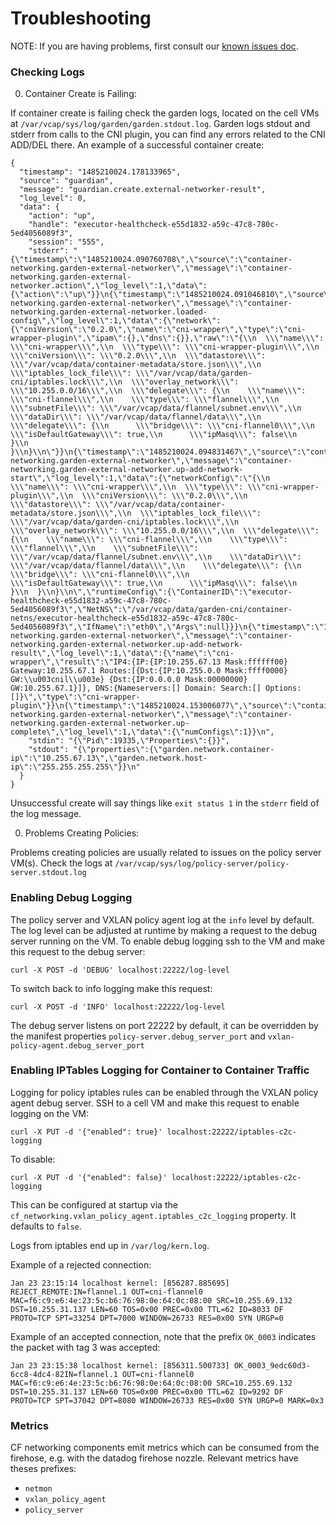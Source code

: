 # Troubleshooting

NOTE: If you are having problems, first consult our [known issues doc](known-issues.md).

### Checking Logs

  0. Container Create is Failing:

  If container create is failing check the garden logs, located on the cell VMs at `/var/vcap/sys/log/garden/garden.stdout.log`.
  Garden logs stdout and stderr from calls to the CNI plugin, you can find any errors related to the CNI ADD/DEL there. 
  An example of a successful container create:

  ```
  {
    "timestamp": "1485210024.178133965",
    "source": "guardian",
    "message": "guardian.create.external-networker-result",
    "log_level": 0,
    "data": {
      "action": "up",
      "handle": "executor-healthcheck-e55d1832-a59c-47c8-780c-5ed4056089f3",
      "session": "555",
      "stderr": "{\"timestamp\":\"1485210024.090760708\",\"source\":\"container-networking.garden-external-networker\",\"message\":\"container-networking.garden-external-networker.action\",\"log_level\":1,\"data\":{\"action\":\"up\"}}\n{\"timestamp\":\"1485210024.091046810\",\"source\":\"container-networking.garden-external-networker\",\"message\":\"container-networking.garden-external-networker.loaded-config\",\"log_level\":1,\"data\":{\"network\":{\"cniVersion\":\"0.2.0\",\"name\":\"cni-wrapper\",\"type\":\"cni-wrapper-plugin\",\"ipam\":{},\"dns\":{}},\"raw\":\"{\\n  \\\"name\\\": \\\"cni-wrapper\\\",\\n  \\\"type\\\": \\\"cni-wrapper-plugin\\\",\\n  \\\"cniVersion\\\": \\\"0.2.0\\\",\\n  \\\"datastore\\\": \\\"/var/vcap/data/container-metadata/store.json\\\",\\n  \\\"iptables_lock_file\\\": \\\"/var/vcap/data/garden-cni/iptables.lock\\\",\\n  \\\"overlay_network\\\": \\\"10.255.0.0/16\\\",\\n  \\\"delegate\\\": {\\n    \\\"name\\\": \\\"cni-flannel\\\",\\n    \\\"type\\\": \\\"flannel\\\",\\n    \\\"subnetFile\\\": \\\"/var/vcap/data/flannel/subnet.env\\\",\\n    \\\"dataDir\\\": \\\"/var/vcap/data/flannel/data\\\",\\n    \\\"delegate\\\": {\\n      \\\"bridge\\\": \\\"cni-flannel0\\\",\\n      \\\"isDefaultGateway\\\": true,\\n      \\\"ipMasq\\\": false\\n     }\\n  }\\n}\\n\"}}\n{\"timestamp\":\"1485210024.094831467\",\"source\":\"container-networking.garden-external-networker\",\"message\":\"container-networking.garden-external-networker.up-add-network-start\",\"log_level\":1,\"data\":{\"networkConfig\":\"{\\n  \\\"name\\\": \\\"cni-wrapper\\\",\\n  \\\"type\\\": \\\"cni-wrapper-plugin\\\",\\n  \\\"cniVersion\\\": \\\"0.2.0\\\",\\n  \\\"datastore\\\": \\\"/var/vcap/data/container-metadata/store.json\\\",\\n  \\\"iptables_lock_file\\\": \\\"/var/vcap/data/garden-cni/iptables.lock\\\",\\n  \\\"overlay_network\\\": \\\"10.255.0.0/16\\\",\\n  \\\"delegate\\\": {\\n    \\\"name\\\": \\\"cni-flannel\\\",\\n    \\\"type\\\": \\\"flannel\\\",\\n    \\\"subnetFile\\\": \\\"/var/vcap/data/flannel/subnet.env\\\",\\n    \\\"dataDir\\\": \\\"/var/vcap/data/flannel/data\\\",\\n    \\\"delegate\\\": {\\n      \\\"bridge\\\": \\\"cni-flannel0\\\",\\n      \\\"isDefaultGateway\\\": true,\\n      \\\"ipMasq\\\": false\\n     }\\n  }\\n}\\n\",\"runtimeConfig\":{\"ContainerID\":\"executor-healthcheck-e55d1832-a59c-47c8-780c-5ed4056089f3\",\"NetNS\":\"/var/vcap/data/garden-cni/container-netns/executor-healthcheck-e55d1832-a59c-47c8-780c-5ed4056089f3\",\"IfName\":\"eth0\",\"Args\":null}}}\n{\"timestamp\":\"1485210024.152931213\",\"source\":\"container-networking.garden-external-networker\",\"message\":\"container-networking.garden-external-networker.up-add-network-result\",\"log_level\":1,\"data\":{\"name\":\"cni-wrapper\",\"result\":\"IP4:{IP:{IP:10.255.67.13 Mask:ffffff00} Gateway:10.255.67.1 Routes:[{Dst:{IP:10.255.0.0 Mask:ffff0000} GW:\\u003cnil\\u003e} {Dst:{IP:0.0.0.0 Mask:00000000} GW:10.255.67.1}]}, DNS:{Nameservers:[] Domain: Search:[] Options:[]}\",\"type\":\"cni-wrapper-plugin\"}}\n{\"timestamp\":\"1485210024.153006077\",\"source\":\"container-networking.garden-external-networker\",\"message\":\"container-networking.garden-external-networker.up-complete\",\"log_level\":1,\"data\":{\"numConfigs\":1}}\n",
      "stdin": "{\"Pid\":19335,\"Properties\":{}}",
      "stdout": "{\"properties\":{\"garden.network.container-ip\":\"10.255.67.13\",\"garden.network.host-ip\":\"255.255.255.255\"}}\n"
    }
  }
  ```

  Unsuccessful create will say things like `exit status 1` in the `stderr` field of the log message.

  0. Problems Creating Policies:

  Problems creating policies are usually related to issues on the policy server VM(s). Check the logs at `/var/vcap/sys/log/policy-server/policy-server.stdout.log`

### Enabling Debug Logging

  The policy server and VXLAN policy agent log at the `info` level by default. The log level can be adjusted at runtime by making a request to the debug server running on the VM.
  To enable debug logging ssh to the VM and make this request to the debug server:
  ```
  curl -X POST -d 'DEBUG' localhost:22222/log-level
  ```
  To switch back to info logging make this request:
  ```
  curl -X POST -d 'INFO' localhost:22222/log-level
  ```
  The debug server listens on port 22222 by default, it can be overridden by the manifest properties `policy-server.debug_server_port` and `vxlan-policy-agent.debug_server_port`

### Enabling IPTables Logging for Container to Container Traffic

  Logging for policy iptables rules can be enabled through the VXLAN policy agent debug server. SSH to a cell VM and make this request to enable logging on the VM:
  ```
  curl -X PUT -d '{"enabled": true}' localhost:22222/iptables-c2c-logging
  ```
  To disable:
  ```
  curl -X PUT -d '{"enabled": false}' localhost:22222/iptables-c2c-logging
  ```

  This can be configured at startup via the
  `cf_networking.vxlan_policy_agent.iptables_c2c_logging` property. It defaults
  to `false`.

  Logs from iptables end up in `/var/log/kern.log`.

  Example of a rejected connection:
  ```
  Jan 23 23:15:14 localhost kernel: [856287.885695] REJECT_REMOTE:IN=flannel.1 OUT=cni-flannel0 MAC=f6:c9:e6:4e:23:5c:b6:76:98:0e:64:0c:08:00 SRC=10.255.69.132 DST=10.255.31.137 LEN=60 TOS=0x00 PREC=0x00 TTL=62 ID=8033 DF PROTO=TCP SPT=33254 DPT=7000 WINDOW=26733 RES=0x00 SYN URGP=0
  ```

  Example of an accepted connection, note that the prefix `OK_0003` indicates the packet with tag 3 was accepted:
  ```
  Jan 23 23:15:38 localhost kernel: [856311.500733] OK_0003_9edc60d3-6cc8-4dc4-82IN=flannel.1 OUT=cni-flannel0 MAC=f6:c9:e6:4e:23:5c:b6:76:98:0e:64:0c:08:00 SRC=10.255.69.132 DST=10.255.31.137 LEN=60 TOS=0x00 PREC=0x00 TTL=62 ID=9292 DF PROTO=TCP SPT=37042 DPT=8080 WINDOW=26733 RES=0x00 SYN URGP=0 MARK=0x3
  ```

### Metrics

  CF networking components emit metrics which can be consumed from the firehose, e.g. with the datadog firehose nozzle. Relevant metrics have theses prefixes:
  -   `netmon`
  -   `vxlan_policy_agent`
  -   `policy_server`
